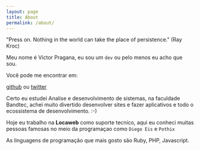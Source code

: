```yaml
---
layout: page
title: About
permalink: /about/
---
```


"Press on. Nothing in the world can take the place of persistence." (Ray Kroc)

Meu nome é Victor Pragana, eu sou um `dev` ou pelo menos eu acho que sou.

Você pode me encontrar em:

[github] ou [twitter]

Certo eu estudei Analise e desenvolvimento de sistemas, na faculdade Bandtec, achei muito divertido desenvolver sites e fazer aplicativos e todo o ecossistema de desenvolvimento. :-)

Hoje eu trabalho na __Locaweb__ como suporte tecnico, aqui eu conheci muitas pessoas famosas no meio da programaçao como `Diego Eis` e `Pothix`

As linguagens de programação que mais gosto são Ruby, PHP, Javascript.

[github]: https://github.com/praganavictor/
[twitter]: https://twitter.com/praganavictor
